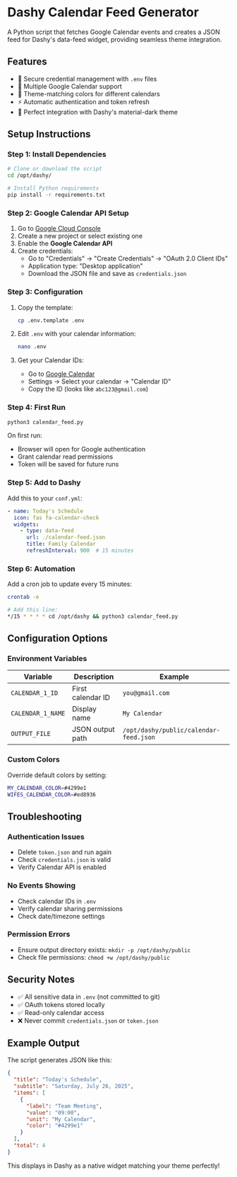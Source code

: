 # Dashy Calendar Feed Generator

A Python script that fetches Google Calendar events and creates a JSON feed for Dashy's data-feed widget, providing seamless theme integration.

## Features

- 🔐 Secure credential management with `.env` files
- 📅 Multiple Google Calendar support
- 🎨 Theme-matching colors for different calendars
- ⚡ Automatic authentication and token refresh
- 📱 Perfect integration with Dashy's material-dark theme

## Setup Instructions

### Step 1: Install Dependencies

```bash
# Clone or download the script
cd /opt/dashy/

# Install Python requirements
pip install -r requirements.txt
```

### Step 2: Google Calendar API Setup

1. Go to [Google Cloud Console](https://console.cloud.google.com/)
2. Create a new project or select existing one
3. Enable the **Google Calendar API**
4. Create credentials:
   - Go to "Credentials" → "Create Credentials" → "OAuth 2.0 Client IDs"
   - Application type: "Desktop application"
   - Download the JSON file and save as `credentials.json`

### Step 3: Configuration

1. Copy the template:
   ```bash
   cp .env.template .env
   ```

2. Edit `.env` with your calendar information:
   ```bash
   nano .env
   ```

3. Get your Calendar IDs:
   - Go to [Google Calendar](https://calendar.google.com)
   - Settings → Select your calendar → "Calendar ID"
   - Copy the ID (looks like `abc123@gmail.com`)

### Step 4: First Run

```bash
python3 calendar_feed.py
```

On first run:
- Browser will open for Google authentication
- Grant calendar read permissions
- Token will be saved for future runs

### Step 5: Add to Dashy

Add this to your `conf.yml`:

```yaml
- name: Today's Schedule
  icon: fas fa-calendar-check
  widgets:
    - type: data-feed
      url: ./calendar-feed.json
      title: Family Calendar
      refreshInterval: 900  # 15 minutes
```

### Step 6: Automation

Add a cron job to update every 15 minutes:

```bash
crontab -e

# Add this line:
*/15 * * * * cd /opt/dashy && python3 calendar_feed.py
```

## Configuration Options

### Environment Variables

| Variable | Description | Example |
|----------|-------------|---------|
| `CALENDAR_1_ID` | First calendar ID | `you@gmail.com` |
| `CALENDAR_1_NAME` | Display name | `My Calendar` |
| `OUTPUT_FILE` | JSON output path | `/opt/dashy/public/calendar-feed.json` |

### Custom Colors

Override default colors by setting:
```bash
MY_CALENDAR_COLOR=#4299e1
WIFES_CALENDAR_COLOR=#ed8936
```

## Troubleshooting

### Authentication Issues
- Delete `token.json` and run again
- Check `credentials.json` is valid
- Verify Calendar API is enabled

### No Events Showing
- Check calendar IDs in `.env`
- Verify calendar sharing permissions
- Check date/timezone settings

### Permission Errors
- Ensure output directory exists: `mkdir -p /opt/dashy/public`
- Check file permissions: `chmod +w /opt/dashy/public`

## Security Notes

- ✅ All sensitive data in `.env` (not committed to git)
- ✅ OAuth tokens stored locally
- ✅ Read-only calendar access
- ❌ Never commit `credentials.json` or `token.json`

## Example Output

The script generates JSON like this:

```json
{
  "title": "Today's Schedule",
  "subtitle": "Saturday, July 26, 2025",
  "items": [
    {
      "label": "Team Meeting",
      "value": "09:00",
      "unit": "My Calendar",
      "color": "#4299e1"
    }
  ],
  "total": 4
}
```

This displays in Dashy as a native widget matching your theme perfectly!